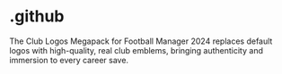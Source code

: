 # .github
The Club Logos Megapack for Football Manager 2024 replaces default logos with high-quality, real club emblems, bringing authenticity and immersion to every career save.
